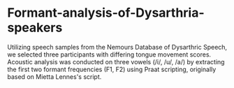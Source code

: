 # Formant-analysis-of-Dysarthria-speakers
Utilizing speech samples from the Nemours Database of Dysarthric Speech, we selected three participants with differing tongue movement scores. Acoustic analysis was conducted on three vowels (/i/, /u/, /a/) by extracting the first two formant frequencies (F1, F2) using Praat scripting, originally based on Mietta Lennes's script.
